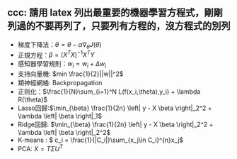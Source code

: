 ## ccc: 請用 latex 列出最重要的機器學習方程式，剛剛列過的不要再列了，只要列有方程的，沒方程式的別列
* 梯度下降法：$\theta = \theta - \alpha \nabla_\theta J(\theta)$
* 正規方程：$\beta = (X^TX)^{-1}X^TY$
* 感知器學習規則：$w_i = w_i + \Delta w_i$
* 支持向量機: $min \frac{1}{2}||w||^2$
* 類神經網絡: Backpropagation
* 正则化：$\frac{1}{N}\sum_{i=1}^N L(f(x_i,\theta),y_i) + \lambda R(\theta)$
* Lasso回歸:$\min_{\beta} \frac{1}{2n} \left| y - X \beta \right|_2^2 + \lambda \left| \beta \right|_1$
* Ridge回歸: $\min_{\beta} \frac{1}{2n} \left| y - X \beta \right|_2^2 + \lambda \left| \beta \right|_2^2$
* K-means : $ c_i = \frac{1}{|C_i|}\sum_{x_j\in C_i}^{n}x_j$
* PCA: $X = T\Sigma U^T$